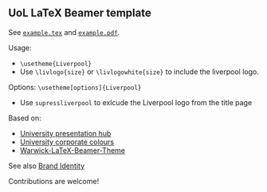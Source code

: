 UoL LaTeX Beamer template
------------------------------------

See [`example.tex`](https://gitlab.csc.liv.ac.uk/staff/templates/latex-beamer-theme-uol/-/blob/master/example.tex) and [`example.pdf`](https://gitlab.csc.liv.ac.uk/staff/templates/latex-beamer-theme-uol/-/blob/master/example.pdf).

Usage:
* `\usetheme{Liverpool}`
* Use `\livlogo{size}` or `\livlogowhite{size}` to include the liverpool logo.

Options: `\usetheme[options]{Liverpool}`
* Use `supressliverpool` to exlcude the Liverpool logo from the title page

Based on:
* [University presentation hub](https://www.liverpool.ac.uk/intranet/brand-identity/brand-toolkit/presentation-hub/)
* [University corporate colours](https://www.liverpool.ac.uk/intranet/brand-identity/brand-toolkit/corporate-colours/) 
* [Warwick-LaTeX-Beamer-Theme](https://github.com/davidjpurser/Warwick-LaTeX-Beamer-Theme)

See also [Brand Identity](https://www.liverpool.ac.uk/intranet/brand-identity/)

Contributions are welcome!